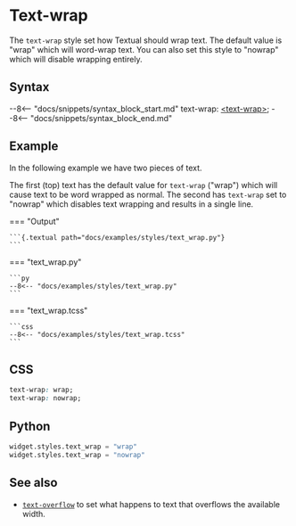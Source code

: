 # Text-wrap

The `text-wrap` style set how Textual should wrap text.
The default value is "wrap" which will word-wrap text.
You can also set this style to "nowrap" which will disable wrapping entirely.

## Syntax

--8<-- "docs/snippets/syntax_block_start.md"
text-wrap: <a href="../../css_types/text_wrap">&lt;text-wrap&gt;</a>;
--8<-- "docs/snippets/syntax_block_end.md"


## Example

In the following example we have two pieces of text.

The first (top) text has the default value for `text-wrap` ("wrap") which will cause text to be word wrapped as normal.
The second has `text-wrap` set to "nowrap" which disables text wrapping and results in a single line.

=== "Output"

    ```{.textual path="docs/examples/styles/text_wrap.py"}
    ```

=== "text_wrap.py"

    ```py
    --8<-- "docs/examples/styles/text_wrap.py"
    ```

=== "text_wrap.tcss"

    ```css
    --8<-- "docs/examples/styles/text_wrap.tcss"
    ```


## CSS


```css
text-wrap: wrap;
text-wrap: nowrap;
```


## Python


```py
widget.styles.text_wrap = "wrap"
widget.styles.text_wrap = "nowrap"
```



## See also

 - [`text-overflow`](./text_overflow.md) to set what happens to text that overflows the available width.
 
